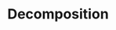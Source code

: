 ---
layout: default
title: 08. Decomposition
parent: Concurrent Programming
tags: 
  - concurrent programming
  - multithreading
  - multiprocessing
  - C++
  - C
  - python
  - decomposition
---
